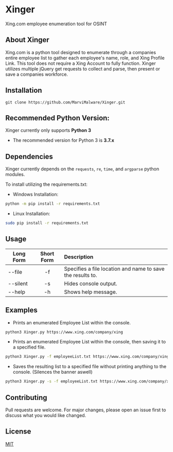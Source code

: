 # Xinger

Xing.com employee enumeration tool for OSINT 

## About Xinger

Xing.com is a python tool designed to enumerate through a companies entire employee list to gather each employee's name, role, and Xing Profile Link. This tool does not require a Xing Account to fully function. Xinger utilizes multiple jQuery get requests to collect and parse, then present or save a companies workforce.

## Installation

```
git clone https://github.com/MarviMalware/Xinger.git
```
## Recommended Python Version:

Xinger currently only supports **Python 3**
  * The recommended version for Python 3 is **3.7.x**

## Dependencies

Xinger currently depends on the `requests`, `re`, `time`, and `argparse` python modules.

To install utilizing the requirements.txt:

  * Windows Installation:
```bash
python -m pip install -r requirements.txt
```
  * Linux Installation:
```bash
sudo pip install -r requirements.txt
```

## Usage

| Long Form | Short Form | Description                                          |
| --------- | :--------: | :--------------------------------------------------- |
| --file    | -f         | Specifies a file location and name to save the results to. |
|--silent   | -s         | Hides console output.                                |
|--help     |-h          | Shows help message.                                   |

## Examples
  * Prints an enumerated Employee List within the console.
```bash
python3 Xinger.py https://www.xing.com/company/xing
```
  * Prints an enumerated Employee List within the console, then saving it to a specified file.
```bash
python3 Xinger.py -f employeeList.txt https://www.xing.com/company/xing
```
  * Saves the resulting list to a specified file without printing anything to the console. (Silences the banner aswell)
```bash
python3 Xinger.py -s -f employeeList.txt https://www.xing.com/company/xing
```

## Contributing
Pull requests are welcome. For major changes, please open an issue first to discuss what you would like changed.

## License
[MIT](https://choosealicense.com/licenses/mit/)

